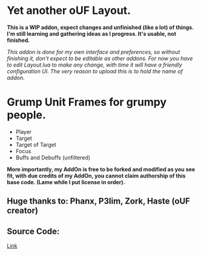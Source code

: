 # Yet another oUF Layout.

__This is a WIP addon, expect changes and unfinished (like a lot) of things. I'm still learning and gathering ideas as I progress. It's usable, not finished.__

_This addon is done for my own interface and preferences, so without finishing it, don't expect to be editable as other addons.
For now you have to edit Layout.lua to make any change, with time it will have a friendly configuration UI.
The very reason to upload this is to hold the name of addon._

# Grump Unit Frames for grumpy people. 

* Player
* Target
* Target of Target
* Focus
* Buffs and Debuffs (unfiltered)

__More importantly, my AddOn is free to be forked and modified as you see fit, with due credits of my AddOn, you cannot claim authorship of this base code. (Lame while I put license in order).__


## Huge thanks to: Phanx, P3lim, Zork, Haste (oUF creator)

## Source Code:
[Link](https://github.com/Pobre/oUF_Grumpy)
